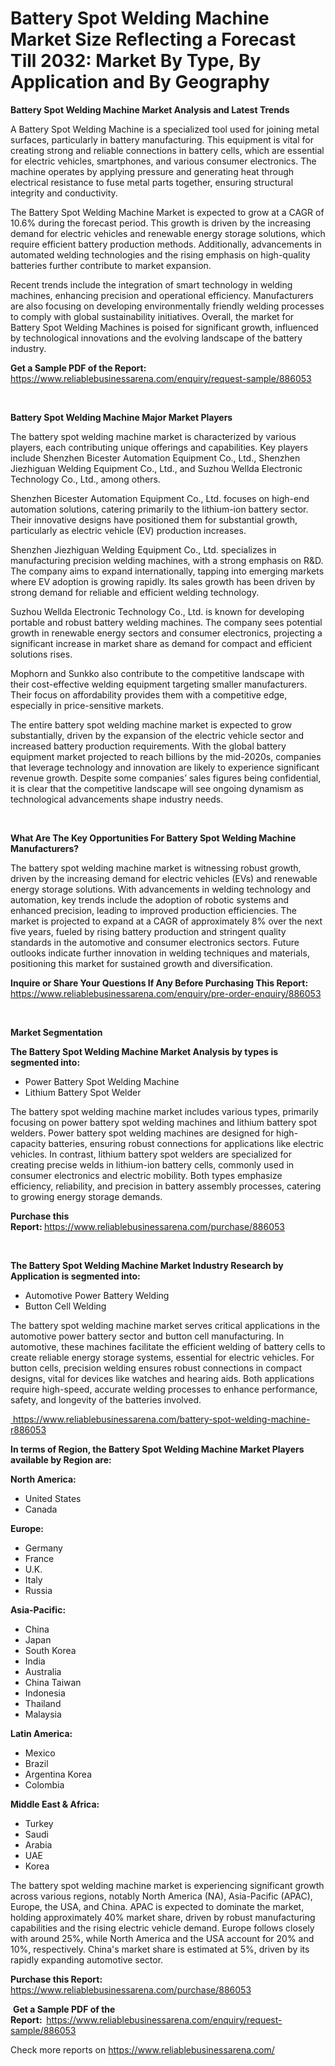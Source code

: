 <p><h1>Battery Spot Welding Machine Market Size Reflecting a Forecast Till 2032: Market By Type, By Application and By Geography</h1></p><p><strong>Battery Spot Welding Machine Market Analysis and Latest Trends</strong></p>
<p><p>A Battery Spot Welding Machine is a specialized tool used for joining metal surfaces, particularly in battery manufacturing. This equipment is vital for creating strong and reliable connections in battery cells, which are essential for electric vehicles, smartphones, and various consumer electronics. The machine operates by applying pressure and generating heat through electrical resistance to fuse metal parts together, ensuring structural integrity and conductivity.</p><p>The Battery Spot Welding Machine Market is expected to grow at a CAGR of 10.6% during the forecast period. This growth is driven by the increasing demand for electric vehicles and renewable energy storage solutions, which require efficient battery production methods. Additionally, advancements in automated welding technologies and the rising emphasis on high-quality batteries further contribute to market expansion. </p><p>Recent trends include the integration of smart technology in welding machines, enhancing precision and operational efficiency. Manufacturers are also focusing on developing environmentally friendly welding processes to comply with global sustainability initiatives. Overall, the market for Battery Spot Welding Machines is poised for significant growth, influenced by technological innovations and the evolving landscape of the battery industry.</p></p>
<p><strong>Get a Sample PDF of the Report:&nbsp;</strong> <a href="https://www.reliablebusinessarena.com/enquiry/request-sample/886053?utm_campaign=3263&utm_medium=2&utm_source=Github&utm_content=ia&utm_term=08042025&utm_id=battery-spot-welding-machine">https://www.reliablebusinessarena.com/enquiry/request-sample/886053</a></p>
<p>&nbsp;</p>
<p><strong>Battery Spot Welding Machine Major Market Players</strong></p>
<p><p>The battery spot welding machine market is characterized by various players, each contributing unique offerings and capabilities. Key players include Shenzhen Bicester Automation Equipment Co., Ltd., Shenzhen Jiezhiguan Welding Equipment Co., Ltd., and Suzhou Wellda Electronic Technology Co., Ltd., among others.</p><p>Shenzhen Bicester Automation Equipment Co., Ltd. focuses on high-end automation solutions, catering primarily to the lithium-ion battery sector. Their innovative designs have positioned them for substantial growth, particularly as electric vehicle (EV) production increases.</p><p>Shenzhen Jiezhiguan Welding Equipment Co., Ltd. specializes in manufacturing precision welding machines, with a strong emphasis on R&D. The company aims to expand internationally, tapping into emerging markets where EV adoption is growing rapidly. Its sales growth has been driven by strong demand for reliable and efficient welding technology.</p><p>Suzhou Wellda Electronic Technology Co., Ltd. is known for developing portable and robust battery welding machines. The company sees potential growth in renewable energy sectors and consumer electronics, projecting a significant increase in market share as demand for compact and efficient solutions rises.</p><p>Mophorn and Sunkko also contribute to the competitive landscape with their cost-effective welding equipment targeting smaller manufacturers. Their focus on affordability provides them with a competitive edge, especially in price-sensitive markets.</p><p>The entire battery spot welding machine market is expected to grow substantially, driven by the expansion of the electric vehicle sector and increased battery production requirements. With the global battery equipment market projected to reach billions by the mid-2020s, companies that leverage technology and innovation are likely to experience significant revenue growth. Despite some companies’ sales figures being confidential, it is clear that the competitive landscape will see ongoing dynamism as technological advancements shape industry needs.</p></p>
<p>&nbsp;</p>
<p><strong>What Are The Key Opportunities For Battery Spot Welding Machine Manufacturers?</strong></p>
<p><p>The battery spot welding machine market is witnessing robust growth, driven by the increasing demand for electric vehicles (EVs) and renewable energy storage solutions. With advancements in welding technology and automation, key trends include the adoption of robotic systems and enhanced precision, leading to improved production efficiencies. The market is projected to expand at a CAGR of approximately 8% over the next five years, fueled by rising battery production and stringent quality standards in the automotive and consumer electronics sectors. Future outlooks indicate further innovation in welding techniques and materials, positioning this market for sustained growth and diversification.</p></p>
<p><strong>Inquire or Share Your Questions If Any Before Purchasing This Report:</strong> <a href="https://www.reliablebusinessarena.com/enquiry/pre-order-enquiry/886053?utm_campaign=3263&utm_medium=2&utm_source=Github&utm_content=ia&utm_term=08042025&utm_id=battery-spot-welding-machine">https://www.reliablebusinessarena.com/enquiry/pre-order-enquiry/886053</a></p>
<p>&nbsp;</p>
<p><strong>Market Segmentation</strong></p>
<p><strong>The Battery Spot Welding Machine Market Analysis by types is segmented into:</strong></p>
<p><ul><li>Power Battery Spot Welding Machine</li><li>Lithium Battery Spot Welder</li></ul></p>
<p><p>The battery spot welding machine market includes various types, primarily focusing on power battery spot welding machines and lithium battery spot welders. Power battery spot welding machines are designed for high-capacity batteries, ensuring robust connections for applications like electric vehicles. In contrast, lithium battery spot welders are specialized for creating precise welds in lithium-ion battery cells, commonly used in consumer electronics and electric mobility. Both types emphasize efficiency, reliability, and precision in battery assembly processes, catering to growing energy storage demands.</p></p>
<p><strong>Purchase this Report:&nbsp;</strong><a href="https://www.reliablebusinessarena.com/purchase/886053?utm_campaign=3263&utm_medium=2&utm_source=Github&utm_content=ia&utm_term=08042025&utm_id=battery-spot-welding-machine">https://www.reliablebusinessarena.com/purchase/886053</a></p>
<p>&nbsp;</p>
<p><strong>The Battery Spot Welding Machine Market Industry Research by Application is segmented into:</strong></p>
<p><ul><li>Automotive Power Battery Welding</li><li>Button Cell Welding</li></ul></p>
<p><p>The battery spot welding machine market serves critical applications in the automotive power battery sector and button cell manufacturing. In automotive, these machines facilitate the efficient welding of battery cells to create reliable energy storage systems, essential for electric vehicles. For button cells, precision welding ensures robust connections in compact designs, vital for devices like watches and hearing aids. Both applications require high-speed, accurate welding processes to enhance performance, safety, and longevity of the batteries involved.</p></p>
<p><a href="https://www.reliablebusinessarena.com/battery-spot-welding-machine-r886053?utm_campaign=3263&utm_medium=2&utm_source=Github&utm_content=ia&utm_term=08042025&utm_id=battery-spot-welding-machine">&nbsp;https://www.reliablebusinessarena.com/battery-spot-welding-machine-r886053</a></p>
<p><strong>In terms of Region, the Battery Spot Welding Machine Market Players available by Region are:</strong></p>
<p>
    <p> <strong> North America: </strong>
        <ul>
            <li>United States</li>
            <li>Canada</li>
        </ul>
        </p> 
    <p> <strong> Europe: </strong>
        <ul>
            <li>Germany</li>
            <li>France</li>
            <li>U.K.</li>
            <li>Italy</li>
            <li>Russia</li>
        </ul>
        </p> 
    <p> <strong> Asia-Pacific: </strong>
        <ul>
            <li>China</li>
            <li>Japan</li>
            <li>South Korea</li>
            <li>India</li>
            <li>Australia</li>
            <li>China Taiwan</li>
            <li>Indonesia</li>
            <li>Thailand</li>
            <li>Malaysia</li>
        </ul>
        </p> 
    <p> <strong> Latin America: </strong>
        <ul>
            <li>Mexico</li>
            <li>Brazil</li>
            <li>Argentina Korea</li>
            <li>Colombia</li>
        </ul>
        </p> 
    <p> <strong> Middle East & Africa: </strong>
        <ul>
            <li>Turkey</li>
            <li>Saudi</li>
            <li>Arabia</li>
            <li>UAE</li>
            <li>Korea</li>
        </ul>
    </p>
    </p>
<p><p>The battery spot welding machine market is experiencing significant growth across various regions, notably North America (NA), Asia-Pacific (APAC), Europe, the USA, and China. APAC is expected to dominate the market, holding approximately 40% market share, driven by robust manufacturing capabilities and the rising electric vehicle demand. Europe follows closely with around 25%, while North America and the USA account for 20% and 10%, respectively. China's market share is estimated at 5%, driven by its rapidly expanding automotive sector.</p></p>
<p><strong>Purchase this Report: </strong><a href="https://www.reliablebusinessarena.com/purchase/886053?utm_campaign=3263&utm_medium=2&utm_source=Github&utm_content=ia&utm_term=08042025&utm_id=battery-spot-welding-machine">https://www.reliablebusinessarena.com/purchase/886053</a></p>
<p>&nbsp;<strong>Get a Sample PDF of the Report:&nbsp;&nbsp;</strong><a href="https://www.reliablebusinessarena.com/enquiry/request-sample/886053?utm_campaign=3263&utm_medium=2&utm_source=Github&utm_content=ia&utm_term=08042025&utm_id=battery-spot-welding-machine">https://www.reliablebusinessarena.com/enquiry/request-sample/886053</a></p>
<p><strong></strong></p>
<p>Check more reports on <a href="https://www.reliablebusinessarena.com/?utm_campaign=3263&utm_medium=2&utm_source=Github&utm_content=ia&utm_term=08042025&utm_id=battery-spot-welding-machine">https://www.reliablebusinessarena.com/</a></p>